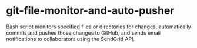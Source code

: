 # git-file-monitor-and-auto-pusher
Bash script monitors specified files or directories for changes, automatically commits and pushes those changes to GitHub, and sends email notifications to collaborators using the SendGrid API.
